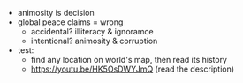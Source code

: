 - animosity is decision
- global peace claims = wrong
  - accidental? illiteracy & ignoramce
  - intentional? animosity & corruption
- test:
  - find any location on world's map, then read its history
  - https://youtu.be/HK5OsDWYJmQ (read the description)
